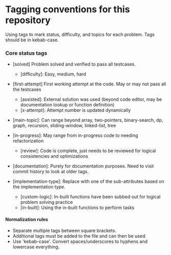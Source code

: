 # Tagging conventions for this repository
Using tags to mark status, difficulty, and topics for each problem. Tags should be in kebab-case.

### Core status tags
- [solved] Problem solved and verified to pass all testcases.  
    - [difficulty]: Easy, medium, hard

- [first-attempt] First working attempt at the code. May or may not pass all the testcases  
    - [assisted]: External solution was used (beyond code editor, may be documentation lookup or function definition)
    - [x-attempt]: Attempt number is updated dynamically

- [main-topic]: Can range beyond array, two-pointers, binary-search, dp, graph, recursion, sliding-window, linked-list, tree  

- [in-progress]: May range from in-progress code to needing refactorization
    - [review]: Code is complete, just needs to be reviewed for logical consistencies and optimizations

- [documentation]: Purely for documentation purposes. Need to visit commit history to look at older tags.

- [implementation-type]: Replace with one of the sub-attributes based on the implementation type.
    - [custom-logic]: In-built functions have been subbed out for logical problem solving practice
    - [in-built]: Using the in-built functions to perform tasks

#### Normalization rules
- Separate multiple tags between square brackets.
- Additional tags must be added to the file and can then be used.
- Use 'kebab-case'. Convert spaces/underscores to hyphens and lowercase everything.  
